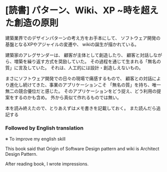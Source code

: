# [読書] パターン、Wiki、XP ~時を超えた創造の原則

建築業界でのデザインパターンの考え方をお手本にして、
ソフトウェア開発の基盤となるXPやアジャイルの変遷や、
wikiの誕生が描かれている。

建築家のアレグサンダーは、
顧客が主体として創造したり、
顧客と対話しながら、増築を繰り返す方式を奨励していた。
その過程を通じて生まれる「無名の質」に言及していた。
それは、人工的には設計・創造しえないもの。

まさにソフトウェア開発での日々の現場で痛感するもので、
顧客との対話により進化し続けてきた、事業のアプリケーションこそ
「無名の質」を持ち、唯一無二の競合優位だと感じた。
そのアプリケーションをどう捉え、どう利用の提案をするのかも含め。
外から真似て作れるものでは無い。

本を読み終えたので、とりあえずはメモ書きを記載しておく。
また読んだら追記する

### Followed by English translation
※ To improve my english skill

This book said that 
Origin of Software Design pattern and wiki is Architect Design Pattern.

After reading book, I wrote impressions.
